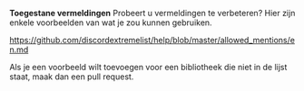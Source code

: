 **Toegestane vermeldingen** Probeert u vermeldingen te verbeteren? Hier zijn enkele voorbeelden van wat je zou kunnen gebruiken.

<https://github.com/discordextremelist/help/blob/master/allowed_mentions/en.md>

Als je een voorbeeld wilt toevoegen voor een bibliotheek die niet in de lijst staat, maak dan een pull request.